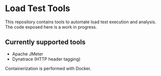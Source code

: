 # Load Test Tools
This repository contains tools to automate load test execution and analysis.
The code exposed here is a work in progress.

## Currently supported tools
* Apache JMeter
* Dynatrace (HTTP header tagging)

Containerization is performed with Docker.
